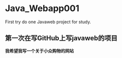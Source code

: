 # Java_Webapp001
First try do one Javaweb project for study. 

## 第一次在写GitHub上写javaweb的项目
**我希望我写一个关于小众购物的网站**
